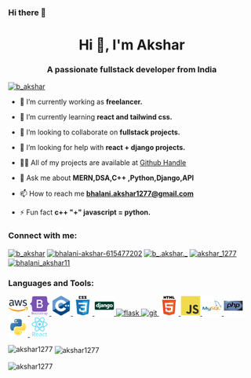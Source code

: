 ### Hi there 👋


<h1 align="center">Hi 👋, I'm Akshar</h1>
<h3 align="center">A passionate fullstack developer from India</h3>

<p align="left"> <a href="https://twitter.com/b_akshar" target="blank"><img src="https://img.shields.io/twitter/follow/b_akshar?logo=twitter&style=for-the-badge" alt="b_akshar" /></a> </p>

- 🔭 I’m currently working as **freelancer.**

- 🌱 I’m currently learning **react and tailwind css.**

- 👯 I’m looking to collaborate on **fullstack projects.**

- 🤝 I’m looking for help with **react + django projects.**

- 👨‍💻 All of my projects are available at <a href="https://github.com/akshar1277">Github Handle</a>

- 💬 Ask me about **MERN,DSA,C++ ,Python,Django,API**

- 📫 How to reach me **bhalani.akshar1277@gmail.com**

- ⚡ Fun fact **c++ "+" javascript = python.**

<h3 align="left">Connect with me:</h3>
<p align="left">
<a href="https://twitter.com/b_akshar" target="blank"><img align="center" src="https://raw.githubusercontent.com/rahuldkjain/github-profile-readme-generator/master/src/images/icons/Social/twitter.svg" alt="b_akshar" height="30" width="40" /></a>
<a href="https://linkedin.com/in/bhalani-akshar-615477202" target="blank"><img align="center" src="https://raw.githubusercontent.com/rahuldkjain/github-profile-readme-generator/master/src/images/icons/Social/linked-in-alt.svg" alt="bhalani-akshar-615477202" height="30" width="40" /></a>
<a href="https://instagram.com/b_.akshar._" target="blank"><img align="center" src="https://raw.githubusercontent.com/rahuldkjain/github-profile-readme-generator/master/src/images/icons/Social/instagram.svg" alt="b_.akshar._" height="30" width="40" /></a>
<a href="https://www.codechef.com/users/akshar_1277" target="blank"><img align="center" src="https://cdn.jsdelivr.net/npm/simple-icons@3.1.0/icons/codechef.svg" alt="akshar_1277" height="30" width="40" /></a>
<a href="https://www.hackerrank.com/bhalani_akshar11" target="blank"><img align="center" src="https://raw.githubusercontent.com/rahuldkjain/github-profile-readme-generator/master/src/images/icons/Social/hackerrank.svg" alt="bhalani_akshar11" height="30" width="40" /></a>
</p>

<h3 align="left">Languages and Tools:</h3>
<p align="left"> <a href="https://aws.amazon.com" target="_blank" rel="noreferrer"> <img src="https://raw.githubusercontent.com/devicons/devicon/master/icons/amazonwebservices/amazonwebservices-original-wordmark.svg" alt="aws" width="40" height="40"/> </a> <a href="https://getbootstrap.com" target="_blank" rel="noreferrer"> <img src="https://raw.githubusercontent.com/devicons/devicon/master/icons/bootstrap/bootstrap-plain-wordmark.svg" alt="bootstrap" width="40" height="40"/> </a> <a href="https://www.w3schools.com/cpp/" target="_blank" rel="noreferrer"> <img src="https://raw.githubusercontent.com/devicons/devicon/master/icons/cplusplus/cplusplus-original.svg" alt="cplusplus" width="40" height="40"/> </a> <a href="https://www.w3schools.com/css/" target="_blank" rel="noreferrer"> <img src="https://raw.githubusercontent.com/devicons/devicon/master/icons/css3/css3-original-wordmark.svg" alt="css3" width="40" height="40"/> </a> <a href="https://www.djangoproject.com/" target="_blank" rel="noreferrer"> <img src="https://raw.githubusercontent.com/devicons/devicon/master/icons/django/django-original.svg" alt="django" width="40" height="40"/> </a> <a href="https://flask.palletsprojects.com/" target="_blank" rel="noreferrer"> <img src="https://www.vectorlogo.zone/logos/pocoo_flask/pocoo_flask-icon.svg" alt="flask" width="40" height="40"/> </a> <a href="https://git-scm.com/" target="_blank" rel="noreferrer"> <img src="https://www.vectorlogo.zone/logos/git-scm/git-scm-icon.svg" alt="git" width="40" height="40"/> </a> <a href="https://www.w3.org/html/" target="_blank" rel="noreferrer"> <img src="https://raw.githubusercontent.com/devicons/devicon/master/icons/html5/html5-original-wordmark.svg" alt="html5" width="40" height="40"/> </a> <a href="https://developer.mozilla.org/en-US/docs/Web/JavaScript" target="_blank" rel="noreferrer"> <img src="https://raw.githubusercontent.com/devicons/devicon/master/icons/javascript/javascript-original.svg" alt="javascript" width="40" height="40"/> </a> <a href="https://www.mysql.com/" target="_blank" rel="noreferrer"> <img src="https://raw.githubusercontent.com/devicons/devicon/master/icons/mysql/mysql-original-wordmark.svg" alt="mysql" width="40" height="40"/> </a> <a href="https://www.php.net" target="_blank" rel="noreferrer"> <img src="https://raw.githubusercontent.com/devicons/devicon/master/icons/php/php-original.svg" alt="php" width="40" height="40"/> </a> <a href="https://www.python.org" target="_blank" rel="noreferrer"> <img src="https://raw.githubusercontent.com/devicons/devicon/master/icons/python/python-original.svg" alt="python" width="40" height="40"/> </a> <a href="https://reactjs.org/" target="_blank" rel="noreferrer"> <img src="https://raw.githubusercontent.com/devicons/devicon/master/icons/react/react-original-wordmark.svg" alt="react" width="40" height="40"/> </a> </p>

<p><img align="left" src="https://github-readme-stats.vercel.app/api/top-langs?username=akshar1277&show_icons=true&locale=en&layout=compact" alt="akshar1277" /></p>

<p>&nbsp;<img align="center" src="https://github-readme-stats.vercel.app/api?username=akshar1277&show_icons=true&locale=en" alt="akshar1277" /></p>

<p><img align="center" src="https://github-readme-streak-stats.herokuapp.com/?user=akshar1277&" alt="akshar1277" /></p>


